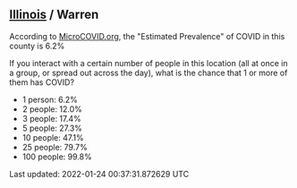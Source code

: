 
## [Illinois](/united-states/illinois) / Warren

According to [MicroCOVID.org](http://microcovid.org),
the "Estimated Prevalence" of COVID in this county is 6.2%

If you interact with a certain number of people in this location
(all at once in a group, or spread out across the day), what is the chance that
1 or more of them has COVID?

- 1 person: 6.2%
- 2 people: 12.0%
- 3 people: 17.4%
- 5 people: 27.3%
- 10 people: 47.1%
- 25 people: 79.7%
- 100 people: 99.8%

Last updated: 2022-01-24 00:37:31.872629 UTC
